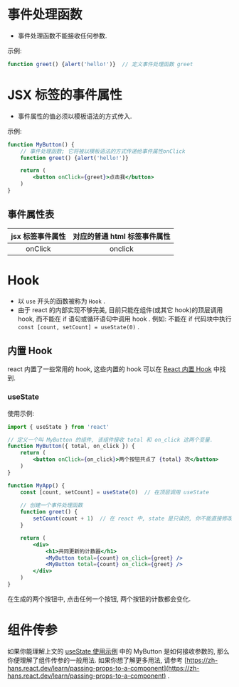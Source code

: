 # 事件处理函数

* 事件处理函数不能接收任何参数.

示例:

```jsx
function greet() {alert('hello!')}  // 定义事件处理函数 greet
```

# JSX 标签的事件属性

* 事件属性的值必须以模板语法的方式传入.

示例:

```jsx
function MyButton() {
    // 事件处理函数; 它将被以模板语法的方式传递给事件属性onClick
    function greet() {alert('hello!')}

    return (
        <button onClick={greet}>点击我</button>
    )
}
```

## 事件属性表

| jsx 标签事件属性 | 对应的普通 html 标签事件属性 |
| :--------------: | :--------------------------: |
|     onClick     |           onclick           |

# Hook

* 以 `use` 开头的函数被称为 `Hook` .
* 由于 react 的内部实现不够完美, 目前只能在组件(或其它 hook)的顶层调用 hook, 而不能在 if 语句或循环语句中调用 hook . 例如: 不能在 if 代码块中执行 `const [count, setCount] = useState(0)` .

## 内置 Hook

react 内置了一些常用的 hook, 这些内置的 hook 可以在 [React 内置 Hook](https://zh-hans.react.dev/reference/react/hooks) 中找到.

### useState

使用示例:

```jsx
import { useState } from 'react'

// 定义一个叫 MyButton 的组件, 该组件接收 total 和 on_click 这两个变量.
function MyButton({ total, on_click }) {
    return (
        <button onClick={on_click}>两个按钮共点了 {total} 次</button>
    )
}

function MyApp() {
    const [count, setCount] = useState(0)  // 在顶层调用 useState
  
    // 创建一个事件处理函数
    function greet() {
        setCount(count + 1)  // 在 react 中, state 是只读的, 你不能直接修改它, 而必须用 setState 方法
    }

    return (
        <div>
            <h1>共同更新的计数器</h1>
            <MyButton total={count} on_click={greet} />
            <MyButton total={count} on_click={greet} />
        </div>
    )
}
```

在生成的两个按钮中, 点击任何一个按钮, 两个按钮的计数都会变化.

# 组件传参

如果你能理解上文的 [useState 使用示例](#usestate) 中的 MyButton 是如何接收参数的, 那么你便理解了组件传参的一般用法. 如果你想了解更多用法, 请参考 [https://zh-hans.react.dev/learn/passing-props-to-a-component](https://zh-hans.react.dev/learn/passing-props-to-a-component) .
